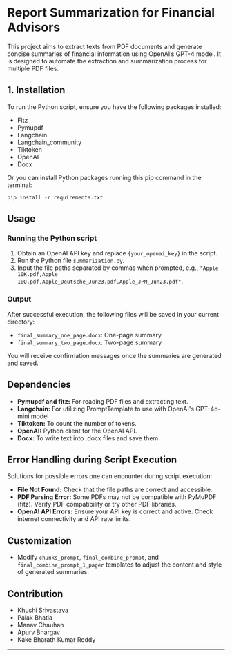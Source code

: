 # Report Summarization for Financial Advisors

This project aims to extract texts from PDF documents and generate concise summaries of financial information using OpenAI’s GPT-4 model. It is designed to automate the extraction and summarization process for multiple PDF files.

## 1. Installation

To run the Python script, ensure you have the following packages installed:

- Fitz
- Pymupdf
- Langchain
- Langchain_community
- Tiktoken
- OpenAI
- Docx

Or you can install Python packages running this pip command in the terminal:
```
pip install -r requirements.txt
```
## Usage

### Running the Python script

1. Obtain an OpenAI API key and replace `{your_openai_key}` in the script.
2. Run the Python file `summarization.py`.
3. Input the file paths separated by commas when prompted, e.g., `"Apple 10K.pdf,Apple 10Q.pdf,Apple_Deutsche_Jun23.pdf,Apple_JPM_Jun23.pdf"`.

### Output

After successful execution, the following files will be saved in your current directory:

- `final_summary_one_page.docx`: One-page summary
- `final_summary_two_page.docx`: Two-page summary

You will receive confirmation messages once the summaries are generated and saved.

## Dependencies

- **Pymupdf and fitz:** For reading PDF files and extracting text.
- **Langchain:** For utilizing PromptTemplate to use with OpenAI's GPT-4o-mini model
- **Tiktoken:** To count the number of tokens.
- **OpenAI:** Python client for the OpenAI API.
- **Docx:** To write text into .docx files and save them.



## Error Handling during Script Execution

Solutions for possible errors one can encounter during script execution:

- **File Not Found:** Check that the file paths are correct and accessible.
- **PDF Parsing Error:** Some PDFs may not be compatible with PyMuPDF (fitz). Verify PDF compatibility or try other PDF libraries.
- **OpenAI API Errors:** Ensure your API key is correct and active. Check internet connectivity and API rate limits.

## Customization

- Modify `chunks_prompt`, `final_combine_prompt`, and `final_combine_prompt_1_pager` templates to adjust the content and style of generated summaries.

## Contribution
- Khushi Srivastava
- Palak Bhatia
- Manav Chauhan
- Apurv Bhargav
- Kake Bharath Kumar Reddy 
---

